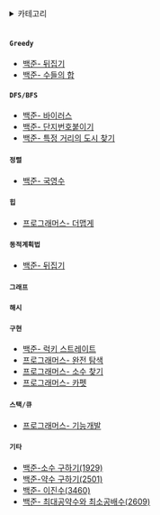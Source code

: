 <details>
<summary>카테고리</summary>

- [Greedy](#그리디)<br>
- [DFS/BFS](#dfsbfs)<br>
- [정렬](#정렬)<br>
- [힙](#힙)<br>
- [동적계획법](#동적계획법)<br>
- [그래프](#그래프)<br>
- [해시](#해시)<br>
- [구현](#구현)<br>
- [스택/큐](#스택큐)<br>
- [기타](#기타)<br>

</details>
<br>

#### ```Greedy```
- [백준- 뒤집기](greedy/1.md)
- [백준- 수들의 합](greedy/2.md)

#### ```DFS/BFS```
- [백준- 바이러스](DFS_BFS/1.md)
- [백준- 단지번호붙이기](DFS_BFS/2.md)
- [백준- 특정 거리의 도시 찾기](DFS_BFS/3.md)

#### ```정렬```
- [백준- 국영수](sort/1.md)


#### ```힙```
- [프로그래머스- 더맵게](heap/1.md)

#### ```동적계획법```
- [백준- 뒤집기](greedy/1.md)


#### ```그래프```

#### ```해시```

#### ```구현```
- [백준- 럭키 스트레이트](imple/1.md)
- [프로그래머스- 완전 탐색](imple/2.md)
- [프로그래머스- 소수 찾기](imple/3.md)
- [프로그래머스- 카펫](imple/4.md)


#### ```스택/큐```
- [프로그래머스- 기능개발](stack/1.md)


#### ```기타```
- [백준-소수 구하기(1929)](others/소수구하기.md)
- [백준-약수 구하기(2501)](others/약수구하기.md)
- [백준- 이진수(3460)](others/이진수.md)
- [백준- 최대공약수와 최소공배수(2609)](others/최대공약수.md)